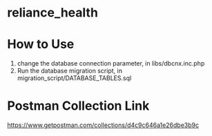 # reliance_health
# How to Use
1. change the database connection parameter, in libs/dbcnx.inc.php
2. Run the database migration script, in migration_script/DATABASE_TABLES.sql


# Postman Collection Link
https://www.getpostman.com/collections/d4c9c646a1e26dbe3b9c
